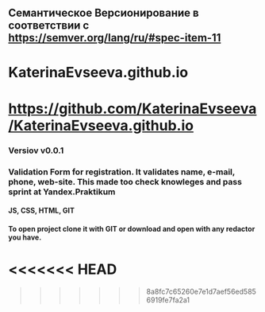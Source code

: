 ## Семантическое Версионирование в соответствии с https://semver.org/lang/ru/#spec-item-11
# KaterinaEvseeva.github.io
# https://github.com/KaterinaEvseeva/KaterinaEvseeva.github.io
### Versiov v0.0.1
### Validation Form for registration. It validates name, e-mail, phone, web-site. This made too check knowleges and pass sprint at Yandex.Praktikum
#### JS, CSS, HTML, GIT
#### To open project clone it with GIT or download and open with any redactor you have.
<<<<<<< HEAD
=======

>>>>>>> 8a8fc7c65260e7e1d7aef56ed5856919fe7fa2a1
